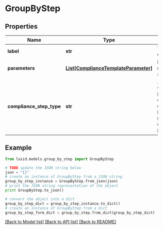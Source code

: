 # GroupByStep


## Properties
Name | Type | Description | Notes
------------ | ------------- | ------------- | -------------
**label** | **str** | The label of the compliance step | 
**parameters** | [**List[ComplianceTemplateParameter]**](ComplianceTemplateParameter.md) | Parameters required for the step | 
**compliance_step_type** | **str** | . The available values are: FilterStep, GroupByStep, GroupFilterStep, BranchStep, RecombineStep, CheckStep, PercentCheckStep | 

## Example

```python
from lusid.models.group_by_step import GroupByStep

# TODO update the JSON string below
json = "{}"
# create an instance of GroupByStep from a JSON string
group_by_step_instance = GroupByStep.from_json(json)
# print the JSON string representation of the object
print GroupByStep.to_json()

# convert the object into a dict
group_by_step_dict = group_by_step_instance.to_dict()
# create an instance of GroupByStep from a dict
group_by_step_form_dict = group_by_step.from_dict(group_by_step_dict)
```
[[Back to Model list]](../README.md#documentation-for-models) [[Back to API list]](../README.md#documentation-for-api-endpoints) [[Back to README]](../README.md)


